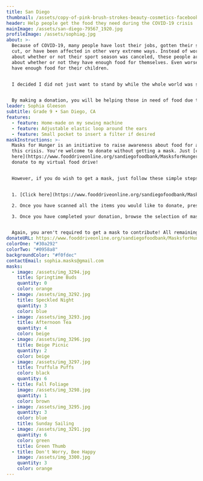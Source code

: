 ```yaml
---
title: San Diego
thumbnail: /assets/copy-of-pink-brush-strokes-beauty-cosmetics-facebook-cover-2.png
header: Help people get the food they need during the COVID-19 crisis
mainImage: /assets/san-diego-79567_1920.jpg
profileImage: /assets/sophiag.jpg
about: >-
  Because of COVID-19, many people have lost their jobs, gotten their salary
  cut, or have been affected in other very extreme ways. Instead of worrying
  about whether or not their sport season was canceled, these people are worried
  about whether or not they have enough food for themselves. Even worse, if they
  have enough food for their children.


  I decided I did not just want to stand by while the whole world was struggling through the effects, big or small, of the outbreak. I wanted to help, and joining Masks for Hunger was the perfect opportunity.


  By making a donation, you will be helping those in need of food due to COVID-19. We are immensely grateful for anything you can do!
leader: Sophia Gleeson
subtitle: Grade 9 • San Diego, CA
features:
  - feature: Home-made on my sewing machine
  - feature: Adjustable elastic loop around the ears
  - feature: Small pocket to insert a filter if desired
maskInstructions: >-
  Masks for Hunger is an initiative to raise awareness about food for all during
  this crisis. You're welcome to donate without getting a mask. Just [click
  here](https://www.fooddriveonline.org/sandiegofoodbank/MasksforHunger) to
  donate to my virtual food drive!


  However, if you do wish to get a mask, just follow these simple steps:


  1. [Click here](https://www.fooddriveonline.org/sandiegofoodbank/MasksforHunger) to be directed to my virtual food drive with the San Diego Food Bank and press "start". Select the items you would like to donate by moving them off the shelf and "scanning" each one at the cash register. As you scan, each item will show up on the reciept to the right of the cash register. A pledge of at least $25 is recommended to get a mask. 

  2. Once you have scanned all the items you would like to donate, press "checkout". You will then be asked to fill out a donation form with payment information.

  3. Once you have completed your donation, browse the selection of masks and click on the link called "I want a mask" in the "Contact" section below. You should receive a response by mail shortly.


  Again, you aren't required to get a mask to contribute! All remaining masks will be given to local hospitals or non-profits on the frontline.
donateURL: https://www.fooddriveonline.org/sandiegofoodbank/MasksforHunger
colorOne: "#30a292"
colorTwo: "#0958a8"
backgroundColor: "#f0fdec"
contactEmail: sophia.masks@gmail.com
masks:
  - image: /assets/img_3294.jpg
    title: Springtime Buds
    quantity: 0
    color: orange
  - image: /assets/img_3292.jpg
    title: Speckled Night
    quantity: 3
    color: blue
  - image: /assets/img_3293.jpg
    title: Afternoon Tea
    quantity: 4
    color: beige
  - image: /assets/img_3296.jpg
    title: Beige Picnic
    quantity: 2
    color: beige
  - image: /assets/img_3297.jpg
    title: Truffula Puffs
    color: black
    quantity: 6
  - title: Fall Foliage
    image: /assets/img_3298.jpg
    quantity: 1
    color: brown
  - image: /assets/img_3295.jpg
    quantity: 3
    color: blue
    title: Sunday Sailing
  - image: /assets/img_3291.jpg
    quantity: 6
    color: green
    title: Green Thumb
  - title: Don't Worry, Bee Happy
    image: /assets/img_3300.jpg
    quantity: 3
    color: orange
---
```

